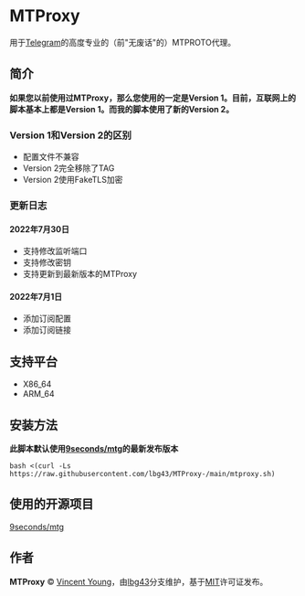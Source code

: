 <!--
 * @Author: Vincent Young
 * @Date: 2022-07-01 15:29:23
 * @LastEditors: lbg43
 * @LastEditTime: 2022-07-30 19:28:49
 * @FilePath: /MTProxy-/README.md
 * @Telegram: https://t.me/missuo
 * 
 * Copyright © 2022 by Vincent, All Rights Reserved. 
-->
# MTProxy
用于[Telegram](https://telegram.org)的高度专业的（前"无废话"的）MTPROTO代理。

## 简介
**如果您以前使用过MTProxy，那么您使用的一定是Version 1。目前，互联网上的脚本基本上都是Version 1。而我的脚本使用了新的Version 2。**

### Version 1和Version 2的区别
- 配置文件不兼容
- Version 2完全移除了TAG
- Version 2使用FakeTLS加密

### 更新日志
#### 2022年7月30日
- 支持修改监听端口
- 支持修改密钥
- 支持更新到最新版本的MTProxy

#### 2022年7月1日
- 添加订阅配置
- 添加订阅链接

## 支持平台
- X86_64
- ARM_64

## 安装方法
**此脚本默认使用[9seconds/mtg](https://github.com/9seconds/mtg)的最新发布版本**
~~~shell
bash <(curl -Ls https://raw.githubusercontent.com/lbg43/MTProxy-/main/mtproxy.sh)
~~~

## 使用的开源项目
[9seconds/mtg](https://github.com/9seconds/mtg)

## 作者

**MTProxy** © [Vincent Young](https://github.com/missuo)，由[lbg43](https://github.com/lbg43)分支维护，基于[MIT](./LICENSE)许可证发布。<br> 
